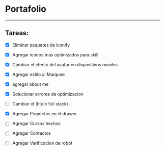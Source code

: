 # Portafolio
_____

## Tareas:

- [x] Eliminar paquetes de iconify
- [x] Agregar iconos mas optimizados para skill 
- [x] Cambiar el efecto del avatar en dispositivos moviles
- [x] Agregar estilo al Marquee
- [x] agregar about me
- [x] Solucionar errores de optimizacion
- [ ] Cambiar el (titulo full stack)
- [x] Agregar Proyectos en el drawer
- [ ] Agregar Cursos hechos
- [ ] Agregar Contactos
- [ ] Agregar Verificacion de robot

